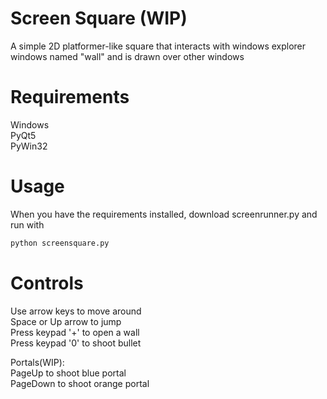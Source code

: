 # Screen Square (WIP)
A simple 2D platformer-like square that interacts with windows explorer windows named "wall" and is drawn over other windows

# Requirements
Windows\
PyQt5\
PyWin32

# Usage
When you have the requirements installed, download screenrunner.py and run with
```bash
python screensquare.py
```

# Controls
Use arrow keys to move around \
Space or Up arrow to jump \
Press keypad '+' to open a wall \
Press keypad '0' to shoot bullet

Portals(WIP):\
PageUp to shoot blue portal \
PageDown to shoot orange portal